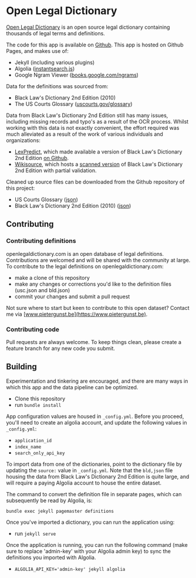 # Open Legal Dictionary

[Open Legal Dictionary](https://www.openlegaldictionary.com) is an open source legal dictionary containing thousands of legal terms and definitions.

The code for this app is available on [Github](https://github.com/digitallawyer/openlegaldictionary). This app is hosted on Github Pages, and makes use of:

* Jekyll (including various plugins)
* Algolia ([instantsearch.js](https://community.algolia.com/instantsearch.js/))
* Google Ngram Viewer ([books.google.com/ngrams](https://books.google.com/ngrams))

Data for the definitions was sourced from:

* Black Law's Dictionary 2nd Edition (2010)
* The US Courts Glossary ([uscourts.gov/glossary](http://www.uscourts.gov/glossary))

Data from Black Law's Dictionary 2nd Edition still has many issues, including missing records and typo's as a result of the OCR process. Whilst working with this data is not exactly convenient, the effort required was much alleviated as a result of the work of various individuals and organizations:

* [LexPredict](https://www.lexpredict.com), which made available a version of Black Law's Dictionary 2nd Edition [on Github](https://github.com/LexPredict/lexpredict-legal-dictionary).
* [Wikisource](https://en.wikisource.org/), which hosts a [scanned version](https://en.wikisource.org/wiki/Index:Black%27s_Law_Dictionary_(Second_Edition).djvu) of Black Law's Dictionary 2nd Edition with partial validation.

Cleaned up source files can be downloaded from the Github repository of this project:

* US Courts Glossary ([json](https://github.com/digitallawyer/openlegaldictionary/blob/master/_data/usc.json)) 
* Black Law's Dictionary 2nd Edition (2010) ([json](https://github.com/digitallawyer/openlegaldictionary/blob/master/_data/bld.json)) 

## Contributing

### Contributing definitions

openlegaldictionary.com is an open database of legal definitions. Contributions are welcomed and will be shared with the community at large. To contribute to the legal definitions on openlegaldictionary.com:

- make a clone of this repository
- make any changes or corrections you'd like to the definition files (usc.json and bld.json)
- commit your changes and submit a pull request

Not sure where to start but keen to contribute to this open dataset? Contact me via [www.pietergunst.be](https://www.pietergunst.be).

### Contributing code

Pull requests are always welcome. To keep things clean, please create a feature branch for any new code you submit.

## Building

Experimentation and tinkering are encouraged, and there are many ways in which this app and the data pipeline can be optimized. 

- Clone this repository
- run `bundle install`

App configuration values are housed in `_config.yml`. Before you proceed,  you'll need to create an algolia account, and update the following values in `_config.yml`:

* `application_id`
* `index_name`
* `search_only_api_key`

To import data from one of the dictionaries, point to the dictionary file by updating the `source:` value in `_config.yml`. Note that the `bld,json` file housing the data from Black Law's Dictionary 2nd Edition is quite large, and will require a paying Algolia account to house the entire dataset.

The command to convert the definition file in separate pages, which can subsequently be read by Algolia, is:

`bundle exec jekyll pagemaster definitions`

Once you've imported a dictionary, you can run the application using:

- run `jekyll serve`

Once the application is running, you can run the following command (make sure to replace 'admin-key' with your Algolia admin key) to sync the definitions you imported with Algolia. 

- `ALGOLIA_API_KEY='admin-key' jekyll algolia`